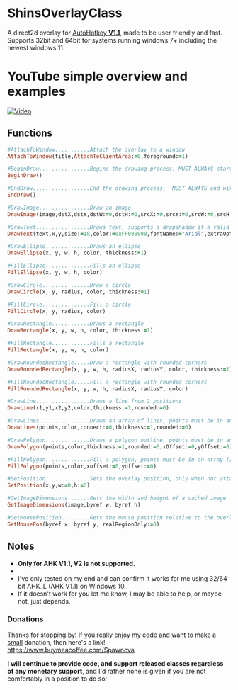 # ShinsOverlayClass
A direct2d overlay for <ins>AutoHotkey **V1.1**</ins>, made to be user friendly and fast.
Supports 32bit and 64bit for systems running windows 7+ including the newest windows 11.

# YouTube simple overview and examples

[![Video](https://img.youtube.com/vi/L2Cb1UCJDEg/default.jpg)](https://www.youtube.com/watch?v=L2Cb1UCJDEg)

## Functions
```ruby
#AttachToWindow...........Attach the overlay to a window
AttachToWindow(title,AttachToClientArea:=0,foreground:=1)

#BeginDraw................Begins the drawing process, MUST ALWAYS start with BeginDraw(), if attached to window returns 1 if window is available, 0 otherwise
BeginDraw()

#EndDraw..................End the drawing process,  MUST ALWAYS end with EndDraw()
EndDraw()

#DrawImage................Draw an image
DrawImage(image,dstX,dstY,dstW:=0,dstH:=0,srcX:=0,srcY:=0,srcW:=0,srcH:=0,alpha:=1,drawCentered:=0,rotation:=0)

#DrawText.................Draws text, supports a dropshadow if a valid color is supplied
DrawText(text,x,y,size:=18,color:=0xFF000000,fontName:="Arial",extraOptions:="") #see the comments above the function in the class file for more info

#DrawEllipse..............Draws an ellipse
DrawEllipse(x, y, w, h, color, thickness:=1)

#FillEllipse..............Fills an ellipse
FillEllipse(x, y, w, h, color)

#DrawCircle...............Draw a circle
DrawCircle(x, y, radius, color, thickness:=1)

#FillCircle...............Fill a circle
FillCircle(x, y, radius, color)

#DrawRectangle............Draws a rectangle
DrawRectangle(x, y, w, h, color, thickness:=1)

#FillRectangle............Fills a rectangle
FillRectangle(x, y, w, h, color)

#DrawRoundedRectangle.....Draw a rectangle with rounded corners
DrawRoundedRectangle(x, y, w, h, radiusX, radiusY, color, thickness:=1)

#FillRoundedRectangle.....Fill a rectangle with rounded corners
FillRoundedRectangle(x, y, w, h, radiusX, radiusY, color)

#DrawLine.................Draws a line from 2 positions
DrawLine(x1,y1,x2,y2,color,thickness:=1,rounded:=0)

#DrawLines................Draws an array of lines, points must be in an array [[x,y],[x,y]] etc.
DrawLines(points,color,connect:=0,thickness:=1,rounded:=0)

#DrawPolygon..............Draws a polygon outline, points must be in an array [[x,y],[x,y]] etc.
DrawPolygon(points,color,thickness:=1,rounded:=0,xOffset:=0,yOffset:=0)

#FillPolygon..............Fill a polygon, points must be in an array [[x,y],[x,y]] etc.
FillPolygon(points,color,xoffset:=0,yoffset:=0)

#SetPosition..............Sets the overlay position, only when not attached
SetPosition(x,y,w:=0,h:=0)

#GetImageDimensions.......Gets the width and height of a cached image
GetImageDimensions(image,byref w, byref h)

#GetMousePosition.........Gets the mouse position relative to the overlay, additionally returns true if the mouse is inside the overlay, 0 otherwise
GetMousePos(byref x, byref y, realRegionOnly:=0)
```

## Notes

* **Only for AHK V1.1, V2 is not supported.**
*
* I've only tested on my end and can confirm it works for me using 32/64 bit AHK_L (AHK V1.1) on Windows 10.
* If it doesn't work for you let me know, I may be able to help, or maybe not, just depends.

### Donations

Thanks for stopping by! If you really enjoy my code and want to make a <ins>small</ins> donation, then here's a link! https://www.buymeacoffee.com/Spawnova

**I will continue to provide code, and support released classes regardless of any monetary support**, and I'd rather none is given if you are not comfortably in a position to do so!
